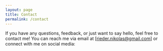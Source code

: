 ```yaml
---
layout: page
title: Contact
permalink: /contact
---
```


If you have any questions, feedback, or just want to say hello, feel free to contact me! You can reach me via email at [rieder.nikolas@gmail.com] or connect with me on social media:
